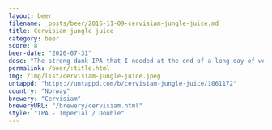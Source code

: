 ```yaml
---
layout: beer
filename: _posts/beer/2016-11-09-cervisiam-jungle-juice.md
title: Cervisiam jungle juice
category: beer
score: 8
beer-date: "2020-07-31"
desc: "The strong dank IPA that I needed at the end of a long day of work. Mild enough to make it easy to drink"
permalink: /beer/:title.html
img: /img/list/cervisiam-jungle-juice.jpeg
untappd: "https://untappd.com/b/cervisiam-jungle-juice/1061172"
country: "Norway"
brewery: "Cervisiam"
breweryURL: "/brewery/cervisiam.html"
style: "IPA - Imperial / Double"
---
```

